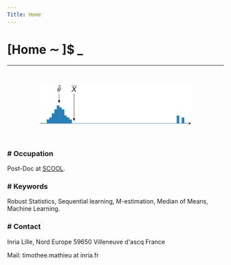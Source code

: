 ```yaml
---
Title: Home
---
```


# [Home ∼ ]$ _

---

&nbsp;
<p align="center">

<img src="/assets/histo.png" width="70%">

</p>
&nbsp;

### \# Occupation
Post-Doc at [SCOOL](https://team.inria.fr/scool/).

### \# Keywords
Robust Statistics, Sequential learning, M-estimation, Median of Means, Machine Learning.


### \# Contact

Inria Lille, Nord Europe
59650 Villeneuve d'ascq
France

Mail: timothee.mathieu at inria.fr

